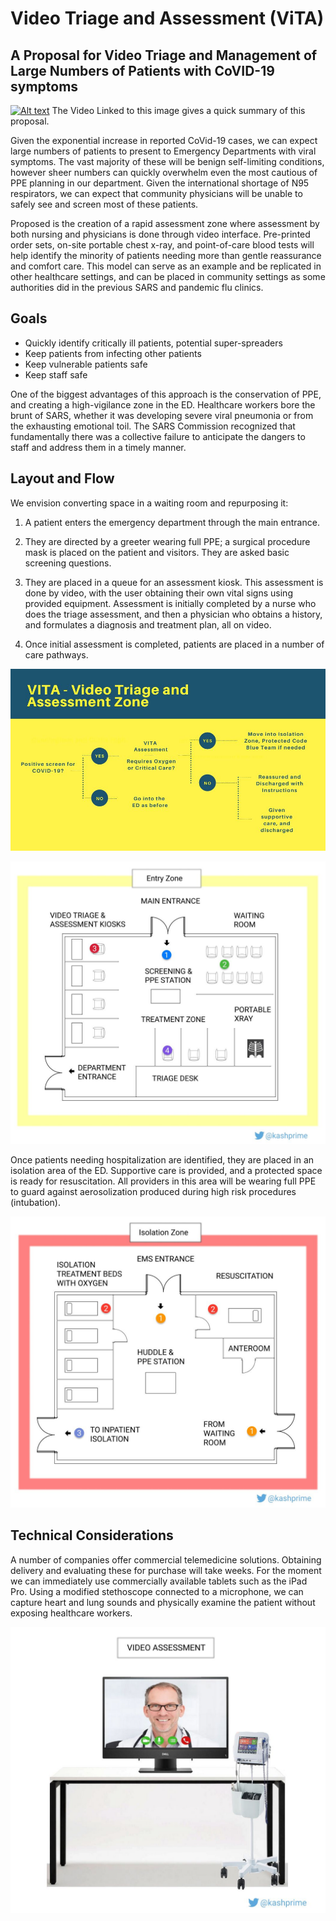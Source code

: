 # Video Triage and Assessment (ViTA)
## A Proposal for Video Triage and Management of Large Numbers of Patients with CoVID-19 symptoms

[![Alt text](https://img.youtube.com/vi/Ibxrng5pJGg/0.jpg)](https://www.youtube.com/watch?v=Ibxrng5pJGg)
The Video Linked to this image gives a quick summary of this proposal.

Given the exponential increase in reported CoVid-19 cases, we can expect large numbers of patients to present to Emergency Departments with viral symptoms. The vast majority of these will be benign self-limiting conditions, however sheer numbers can quickly overwhelm even the most cautious of PPE planning in our department. Given the international shortage of N95 respirators, we can expect that community physicians will be unable to safely see and screen most of these patients.

Proposed is the creation of a rapid assessment zone where assessment by both nursing and physicians is done through video interface. Pre-printed order sets, on-site portable chest x-ray, and point-of-care blood tests will help identify the minority of patients needing more than gentle reassurance and comfort care. This model can serve as an example and be replicated in other healthcare settings, and can be placed in community settings as some authorities did in the previous SARS and pandemic flu clinics.


## Goals

- Quickly identify critically ill patients, potential super-spreaders
- Keep patients from infecting other patients
- Keep vulnerable patients safe
- Keep staff safe

One of the biggest advantages of this approach is the conservation of PPE, and creating a high-vigilance zone in the ED. Healthcare workers bore the brunt of SARS, whether it was developing severe viral pneumonia or from the exhausting emotional toil. The SARS Commission recognized that fundamentally there was a collective failure to anticipate the dangers to staff and address them in a timely manner.

## Layout and Flow

We envision converting space in a waiting room and repurposing it:

1.  A patient enters the emergency department through the main entrance.
    
2.  They are directed by a greeter wearing full PPE; a surgical procedure mask is placed on the patient and visitors. They are asked basic screening questions.
    
3.  They are placed in a queue for an assessment kiosk. This assessment is done by video, with the user obtaining their own vital signs using provided equipment. Assessment is initially completed by a nurse who does the triage assessment, and then a physician who obtains a history, and formulates a diagnosis and treatment plan, all on video.
    
4.  Once initial assessment is completed, patients are placed in a number of care pathways.

![Care Pathways](vitaz0.jpg)

![Entry Zone Schematic](vitaz1.jpg)

Once patients needing hospitalization are identified, they are placed in an isolation area of the ED.  Supportive care is provided, and a protected space is ready for resuscitation.  All providers in this area will be wearing full PPE to guard against aerosolization produced during high risk procedures (intubation).

![Isolation Zone Schematic](vitaz2.jpg)

## Technical Considerations

A number of companies offer commercial telemedicine solutions. Obtaining delivery and evaluating these for purchase will take weeks. For the moment we can immediately use commercially available tablets such as the iPad Pro. Using a modified stethoscope connected to a microphone, we can capture heart and lung sounds and physically examine the patient without exposing healthcare workers.

![Video Assessment Mockup](vitaz3.jpg)
